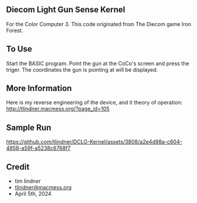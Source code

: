 ## Diecom Light Gun Sense Kernel
For the Color Computer 3.
This code originated from The Diecom game Iron Forest.

## To Use
Start the BASIC program. Point the gun at the CoCo's screen and press the triger.
The coordinates the gun is pointing at will be displayed.

## More Information
Here is my reverse engineering of the device, and it theory of operation:
http://tlindner.macmess.org/?page_id=105

## Sample Run
https://github.com/tlindner/DCLG-Kernel/assets/3808/a2e4d98a-c604-4858-a59f-a5238c6768f7

## Credit
+ tim lindner
+ tlindner@macmess.org
+ April 5th, 2024
